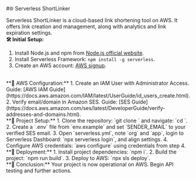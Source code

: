 #🌐 Serverless ShortLinker

Serverless ShortLinker is a cloud-based link shortening tool on AWS. It offers link creation and management, along with analytics and link expiration settings.
<br>
**🛠️ Initial Setup:**
1. Install Node.js and npm from [Node.js official website](https://nodejs.org/).
2. Install Serverless Framework: `npm install -g serverless`.
3. Create an AWS account: [AWS signup](https://portal.aws.amazon.com/billing/signup).
<br>
**🔑 AWS Configuration:**
1. Create an IAM User with Administrator Access. Guide: [AWS IAM Guide](https://docs.aws.amazon.com/IAM/latest/UserGuide/id_users_create.html).
2. Verify email/domain in Amazon SES. Guide: [SES Guide](https://docs.aws.amazon.com/ses/latest/DeveloperGuide/verify-addresses-and-domains.html).
<br>
**📁 Project Setup:**
1. Clone the repository: `git clone <repo-url>` and navigate: `cd <repo-name>`.
2. Create a `.env` file from `env.example` and set `SENDER_EMAIL` to your verified SES email.
3. Open `serverless.yml`, note `org` and `app`, login to Serverless Dashboard: `npx serverless login`, and align settings.
4. Configure AWS credentials: `aws configure` using credentials from step 4.
<br>
**🚀 Deployment:**
1. Install project dependencies: `npm i`.
2. Build the project: `npm run build`.
3. Deploy to AWS: `npx sls deploy`.
<br>
**🎉 Conclusion:**
Your project is now operational on AWS. Begin API testing and further actions.
